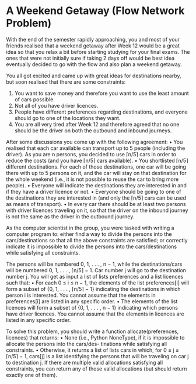 # A Weekend Getaway (Flow Network Problem)

With the end of the semester rapidly approaching, you and most of your friends realised that a weekend getaway after Week 12 would be a great idea so that you relax a bit before starting studying for your final exams. The ones that were not initially sure if taking 2 days off would be best idea eventually decided to go with the flow and also plan a weekend getaway.

You all got excited and came up with great ideas for destinations nearby, but soon realised that there are some constraints:
1. You want to save money and therefore you want to use the least amount of cars possible.
2. Not all of you have driver licences.
3. People have different preferences regarding destinations, and everyone should go to one of the locations they want.
4. You are all very tired after Week 12 and therefore agreed that no one should be the driver on both the outbound and inbound journeys.

After some discussions you come up with the following agreement:
• You realised that each car available can transport up to 5 people (including the driver). As you are n persons, you decided to use ⌈n/5⌉ cars in order to reduce the costs (and you have ⌈n/5⌉ cars available).
• You shortlisted ⌈n/5⌉ different destinations. For each of those destinations, one car will be going there with up to 5 persons on it, and the car will stay on that destination for the whole weekend (i.e., it is not possible to reuse the car to bring more people).
• Everyone will indicate the destinations they are interested in and if they have a driver licence or not.
• Everyone should be going to one of the destinations they are interested in (and only the ⌈n/5⌉ cars can be used as means of transport).
• In every car there should be at least two persons with driver licences traveling on it, so that the driver on the inbound journey is not the same as the driver in the outbound journey.

As the computer scientist in the group, you were tasked with writing a computer program to: either find a way to divide the persons into the cars/destinations so that all the above constraints are satisfied; or correctly indicate it is impossible to divide the persons into the cars/destinations while satisfying all constraints.

The persons will be numbered 0, 1, . . . , n − 1, while the destinations/cars will be numbered 0, 1, . . . , ⌈n/5⌉ − 1. Car number j will go to the destination number j. You will get as input a list of lists preferences and a list licences such that:
• For each 0 ≤ i ≤ n − 1, the elements of the list preferences[i] will form a subset of {0, 1, . . . , ⌈n/5⌉ − 1} indicating the destinations in which person i is interested. You cannot assume that the elements in preferences[i] are listed in any specific order.
• The elements of the list licences will form a subset of {0, 1, . . . , n − 1} indicating which persons have driver licences. You cannot assume that the elements in licences are listed in any specific order.

To solve this problem, you should write a function allocate(preferences, licences) that returns:
• None (i.e., Python NoneType), if it is impossible to allocate the persons into the cars/des- tinations while satisfying all constraints.
• Otherwise, it returns a list of lists cars in which, for 0 ≤ j ≤ ⌈n/5⌉ − 1, cars[j] is a list identifying the persons that will be traveling on car j to destination j. If there are multiple valid allocations satisfying all constraints, you can return any of those valid allocations (but should return exactly one of them).
